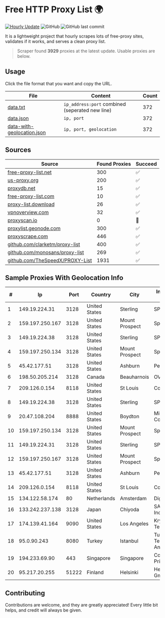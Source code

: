 
# Free HTTP Proxy List 🌍

[![Hourly Update](https://github.com/mertguvencli/http-proxy-list/actions/workflows/main.yml/badge.svg?branch=main)](https://github.com/mertguvencli/http-proxy-list/actions/workflows/main.yml)
![GitHub](https://img.shields.io/github/license/mertguvencli/http-proxy-list)
![GitHub last commit](https://img.shields.io/github/last-commit/mertguvencli/http-proxy-list)

It is a lightweight project that hourly scrapes lots of free-proxy sites, validates if it works, and serves a clean proxy list.


> Scraper found **3929** proxies at the latest update. Usable proxies are below.

## Usage

Click the file format that you want and copy the URL.


|File|Content|Count|
|----|-------|-----|
|[data.txt](https://raw.githubusercontent.com/mertguvencli/http-proxy-list/main/proxy-list/data.txt)|`ip_address:port` combined (seperated new line)|372|
|[data.json](https://raw.githubusercontent.com/mertguvencli/http-proxy-list/main/proxy-list/data.json)|`ip, port`|372|
|[data-with-geolocation.json](https://raw.githubusercontent.com/mertguvencli/http-proxy-list/main/proxy-list/data-with-geolocation.json)|`ip, port, geolocation`|372|

## Sources

|Source|Found Proxies|Succeed|
|------|-------------|-------|
|[free-proxy-list.net](https://free-proxy-list.net)|300|✅|
|[us-proxy.org](https://www.us-proxy.org)|200|✅|
|[proxydb.net](http://proxydb.net)|15|✅|
|[free-proxy-list.com](https://free-proxy-list.com/?page=&port=&type%5B%5D=http&type%5B%5D=https&up_time=0&search=Search)|10|✅|
|[proxy-list.download](https://www.proxy-list.download/HTTP)|26|✅|
|[vpnoverview.com](https://vpnoverview.com/privacy/anonymous-browsing/free-proxy-servers)|32|✅|
|[proxyscan.io](https://www.proxyscan.io)|0|🚫|
|[proxylist.geonode.com](https://proxylist.geonode.com/api/proxy-list?limit=300&page=1&sort_by=lastChecked&sort_type=desc&protocols=http,https)|300|✅|
|[proxyscrape.com](https://api.proxyscrape.com/v2/?request=displayproxies&protocol=http&timeout=10000&country=all&ssl=all&anonymity=all)|446|✅|
|[github.com/clarketm/proxy-list](https://raw.githubusercontent.com/clarketm/proxy-list/master/proxy-list-raw.txt)|400|✅|
|[github.com/monosans/proxy-list](https://raw.githubusercontent.com/monosans/proxy-list/main/proxies/http.txt)|269|✅|
|[github.com/TheSpeedX/PROXY-List](https://raw.githubusercontent.com/TheSpeedX/PROXY-List/master/http.txt)|1931|✅|


## Sample Proxies With Geolocation Info

|#|Ip|Port|Country|City|Internet Service Provider|
|-|--|----|-------|----|-------------------------|
|1|149.19.224.31|3128|United States|Sterling|SPRINT|
|2|159.197.250.167|3128|United States|Mount Prospect|Sprint|
|3|149.19.224.38|3128|United States|Sterling|SPRINT|
|4|159.197.250.134|3128|United States|Mount Prospect|Sprint|
|5|45.42.177.51|3128|United States|Ashburn|PeaceWeb|
|6|198.50.205.214|3128|Canada|Beauharnois|OVH Hosting|
|7|209.126.0.154|8118|United States|St Louis|Contabo Inc.|
|8|149.19.224.38|3128|United States|Sterling|SPRINT|
|9|20.47.108.204|8888|United States|Boydton|Microsoft Corporation|
|10|159.197.250.134|3128|United States|Mount Prospect|Sprint|
|11|149.19.224.31|3128|United States|Sterling|SPRINT|
|12|159.197.250.167|3128|United States|Mount Prospect|Sprint|
|13|45.42.177.51|3128|United States|Ashburn|PeaceWeb|
|14|209.126.0.154|8118|United States|St Louis|Contabo Inc.|
|15|134.122.58.174|80|Netherlands|Amsterdam|DigitalOcean, LLC|
|16|133.242.237.138|3128|Japan|Chiyoda|SAKURA Internet Inc.|
|17|174.139.41.164|9090|United States|Los Angeles|Krypt Technologies|
|18|95.0.90.243|8080|Turkey|Istanbul|Turk Telekomunikasyon Anonim Sirketi|
|19|194.233.69.90|443|Singapore|Singapore|Contabo Asia Private Limited|
|20|95.217.20.255|51222|Finland|Helsinki|Hetzner Online GmbH|



## Contributing

Contributions are welcome, and they are greatly appreciated! Every
little bit helps, and credit will always be given.

